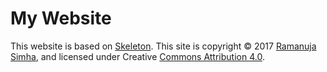 # My Website

This website is based on [Skeleton](https://getskeleton.com/). This site is copyright © 2017 [Ramanuja Simha](https://github.com/ramanujasimha/), and licensed under Creative [Commons Attribution 4.0](http://creativecommons.org/licenses/by/4.0/Copyrights). 
